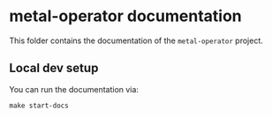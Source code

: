 # metal-operator documentation

This folder contains the documentation of the `metal-operator` project.

## Local dev setup

You can run the documentation via:

```shell
make start-docs
```
